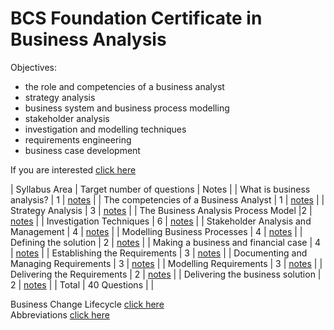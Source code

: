 # BCS Foundation Certificate in Business Analysis  

Objectives:  
- the role and competencies of a business analyst
- strategy analysis
- business system and business process modelling
- stakeholder analysis
- investigation and modelling techniques
- requirements engineering
- business case development

If you are interested [click here](https://assets.ctfassets.net/6nfn3d4188qj/2457rF21Wk8qWgSw060KU4/fa04d08e9c7692c948952ce475ab811f/ba-foundation-syllabus.pdf)  

| Syllabus Area | Target number of questions | Notes |
| What is business analysis? | 1 | [notes]() |
| The competencies of a Business Analyst | 1 | [notes]() |
| Strategy Analysis | 3 | [notes]() |
| The Business Analysis Process Model |2 | [notes]() |
| Investigation Techniques | 6 | [notes]() |
| Stakeholder Analysis and Management | 4 | [notes]() |
| Modelling Business Processes | 4 | [notes]() |
| Defining the solution | 2 | [notes]() |
| Making a business and financial case | 4 | [notes]() |
| Establishing the Requirements | 3 | [notes]() |
| Documenting and Managing Requirements | 3 | [notes]() |
| Modelling Requirements | 3 | [notes]() |
| Delivering the Requirements | 2 | [notes]() |
| Delivering the business solution | 2 | [notes]() |
| Total | 40 Questions |  |

Business Change Lifecycle [click here](https://github.com/gia-bartlett/Business-Analysis/blob/master/BCL.md)  
Abbreviations [click here](https://github.com/gia-bartlett/Business-Analysis/blob/master/abbreviations.md)
